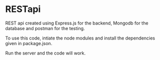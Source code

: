 # RESTapi
REST api created using Express.js for the backend, Mongodb for the database and postman for the testing. 

To use this code, intiate the node modules and install the dependencies given in package.json. 

Run the server and the code will work.
